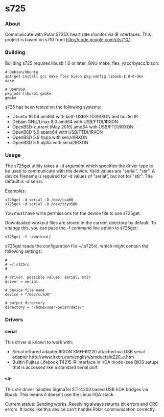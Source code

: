 
s725
====

### About

Communicate with Polar S725X heart rate monitor via IR interfaces.
This project is based on s710 from http://code.google.com/p/s710/.

### Building

Building s725 requires libusb 1.0 or later, GNU make, flex,
yacc/byacc/bison:

	# Debian/Ubuntu
	apt-get install gcc make flex bison pkg-config libusb-1.0-0-dev
	make

    # OpenBSD
	pkg_add libusb1 gmake
	gmake

s725 has been tested on the following systems:
  - Ubuntu 16.04 amd64 with both USB/FTDI/IRXON and builtin IR
  - Debian GNU/Linux 8.0 amd64 with USB/FTDI/IRXON
  - OpenBSD-current (May 2016) amd64 with USB/FTDI/IRXON
  - OpenBSD 5.9 sparc64 with USB/FTDI/IRXON
  - OpenBSD 5.9 hppa with serial/IRXON
  - OpenBSD 5.9 alpha with serial/IRXON

### Usage

The s725get utility takes a -d argument which specifies the driver
type to be used to communicate with the device.  Valid values are
"serial", "stir".  A device filename is required for -d values of
"serial", but not for "stir". The default is -d serial.

Examples:

	s725get -d serial -D /dev/cua00
	s725get -d serial -D /dev/ttyUSB0

You must have write permissions for the device file to use s725get.

Downloaded workout files are stored in the current directory by
default. To change this, you can pass the -f command line option to
s725get:

	s725get -f ~/workout/

s725get reads the configuration file ~/.s725rc, which might contain
the following settings:

	#
	# ~/.s725rc
	#

	# driver. possible values: serial, stir
	driver = serial

	# device file name
	device = "/dev/cuaU0"

    # output directory
    directory = "/home/user/polar/data/"

### Drivers

#### serial

This driver is known to work with:
  - Serial infrared adapter IRXON SMH-IR220 attached via USB serial adapter
	http://www.irxon.com/english/products/ir220_e.htm
  - Builtin Fujitsu Lifebook T4215 IR interface in IrDA mode (see BIOS
	setup) that is accessed like a standard serial port

#### stir

This stir driver handles SigmaTel STIr4200 based USB IrDA bridges via
libusb. This means it doesn't use the Linux IrDA stack.

Current status: Sending works. Receiving always returns bit errors and
CRC errors. It looks like this device can't handle Polar communication
correctly.
